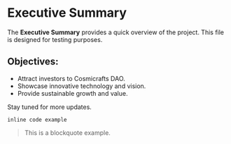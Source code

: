 # Executive Summary     

The **Executive Summary** provides a quick overview of the project. This file is designed for testing purposes.

## Objectives:
- Attract investors to Cosmicrafts DAO.
- Showcase innovative technology and vision.
- Provide sustainable growth and value.

Stay tuned for more updates.

`inline code example`

> This is a blockquote example.
